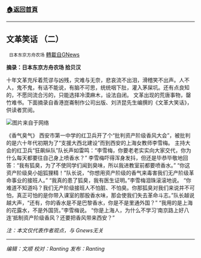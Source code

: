 ###  [:house:返回首頁](https://github.com/ourhimalayas/txt)
---


## 文革笑话 （二）
` 日本东京方舟农场` [轉載自GNews](https://gnews.org/zh-hans/1551814/)

**摘录：日本东京方舟农场 拾贝汉**

十年文革充斥着荒谬与凶残，灾难与无奈，悲哀流不出泪，滑稽笑不出声。人不人，鬼不鬼，有话不能说，有脑不可思，统统咽下肚，灌入茅屎坑。还有点良知的，不愿同流合污的，只能选择冷漠麻木，设法自闭。
文革出现的荒唐事物，罄竹难书。下面摘录自香港崑崙制作公司出版、刘济昆先生编撰的《文革大笑话》，供读者赏阅。

![](https://assets.gnews.org/wp-content/uploads/2021/09/download.png)图片来自于网络

《香气臭气》
西安市第一中学的红卫兵开了个“批判资产阶级香风大会”，被批判的是六十年代初期为了“支援大西北建设”而到西安的上海女教师李雪梅。
主持大会的红卫兵“狂飙纵队”队长声如雷鸣：“李雪梅，你要老老实实向大家交代，你为什么每天都要往自己身上喷香水？”
李雪梅吓得浑身发抖，但还是毕恭毕敬地回答：“我有狐臭，为了不使同学们闻到臭味，所以我进教室前都要喷香水。”
“你这资产阶级臭小姐狐狸精！”队长说，“你想用资产阶级的香气来毒害我们无产阶级革命事业的接班人。”
“我真的患了狐臭，我有医生证明。”李雪梅泪珠滚滚地说。
“你难道不知道吗？我们无产阶级接班人不怕脏、不怕臭。你那狐臭对我们来说并不可怕，真正可怕的是你带入课室的那股香水味，那会使我们失去革命斗志。”队长越说越大声，“还有，你的香水是不是巴黎香水，你是不是里通外国？”
“我用的是上海的花露水，不是外国货。”李雪梅说。
“你是上海人，为什么不学习‘南京路上好八连’抵制资产阶级香风？还要把香风带来西安？”

*注：本文仅代表作者观点，与 Gnews无关*

* * *

*编辑：文顺 校对：Ranting 发布：Ranting*
